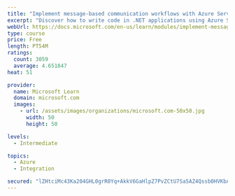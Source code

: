 ```yaml
---
title: "Implement message-based communication workflows with Azure Service Bus"
excerpt: "Discover how to write code in .NET applications using Azure Service Bus for communications that can handle high demand, low bandwidth, and hardware failures."
webUrl: https://docs.microsoft.com/en-us/learn/modules/implement-message-workflows-with-service-bus/
type: course
price: Free
length: PT54M
ratings:
  count: 3059
  average: 4.651847
heat: 51

provider:
  name: Microsoft Learn
  domain: microsoft.com
  images:
    - url: /assets/images/organizations/microsoft.com-50x50.jpg
      width: 50
      height: 50

levels:
  - Intermediate

topics:
  - Azure
  - Integration

secured: "lZHtciMc43Ka204GHL0grR0Yq+AkkV6GaHlpZ7PvZCtU7Sa5AZ4Qssb0HVKbAczyK3qsnf0TBkS1Je2xSumOidX2pqJucnAljF4ZUfNo8PGEOWYbW5cKGw000cNaLEuvFcG96HP1qqzbcQvEGxwo+vtteL8IBjZIH5bGM8StLUROq6hqE87S1kBZDMyY17KY3ubjB9WY+AQc6pROhChtfrJ9s+iVG8R/AzSm2q62+xFIUc9zCTif5qx57uM5gInwwWcrWCcpuzBDeh48vPK+cPMhKDCoBrK3fzrUtamy2foBSlD28qQJFxknIex8cAwx/X8jzszsLm6WOMbWyYqwc5kzH0zXzDK2OCP0KjvaD1159jsI4KfPLwbA4TAUp75TJAIq5kcd73aN82xO6sRJx1dEpg+9g1uTg4IuxXShoM8=;yUaIyaEHFY31+0XCSmeQKQ=="
---
```


